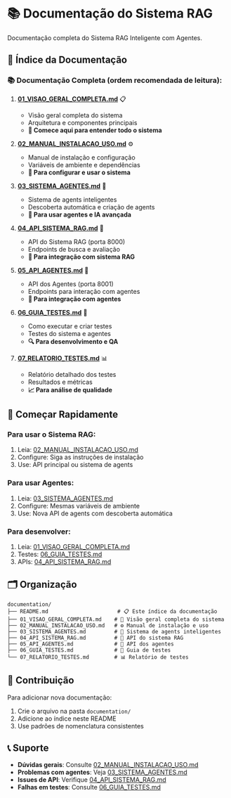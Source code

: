 # 📚 Documentação do Sistema RAG

Documentação completa do Sistema RAG Inteligente com Agentes.

## 📖 Índice da Documentação

### 📚 **Documentação Completa (ordem recomendada de leitura):**

1. [**01_VISAO_GERAL_COMPLETA.md**](./01_VISAO_GERAL_COMPLETA.md) 📋
   - Visão geral completa do sistema
   - Arquitetura e componentes principais
   - **🎯 Comece aqui para entender todo o sistema**

2. [**02_MANUAL_INSTALACAO_USO.md**](./02_MANUAL_INSTALACAO_USO.md) ⚙️
   - Manual de instalação e configuração
   - Variáveis de ambiente e dependências
   - **🚀 Para configurar e usar o sistema**

3. [**03_SISTEMA_AGENTES.md**](./03_SISTEMA_AGENTES.md) 🤖
   - Sistema de agents inteligentes
   - Descoberta automática e criação de agents
   - **🧠 Para usar agentes e IA avançada**

4. [**04_API_SISTEMA_RAG.md**](./04_API_SISTEMA_RAG.md) 🔌
   - API do Sistema RAG (porta 8000)
   - Endpoints de busca e avaliação
   - **📡 Para integração com sistema RAG**

5. [**05_API_AGENTES.md**](./05_API_AGENTES.md) 🔗
   - API dos Agentes (porta 8001)
   - Endpoints para interação com agentes
   - **🤖 Para integração com agentes**

6. [**06_GUIA_TESTES.md**](./06_GUIA_TESTES.md) 🧪
   - Como executar e criar testes
   - Testes do sistema e agentes
   - **🔍 Para desenvolvimento e QA**

7. [**07_RELATORIO_TESTES.md**](./07_RELATORIO_TESTES.md) 📊
   - Relatório detalhado dos testes
   - Resultados e métricas
   - **📈 Para análise de qualidade**

## 🎯 **Começar Rapidamente**

### Para usar o Sistema RAG:
1. Leia: [02_MANUAL_INSTALACAO_USO.md](./02_MANUAL_INSTALACAO_USO.md)
2. Configure: Siga as instruções de instalação
3. Use: API principal ou sistema de agents

### Para usar Agentes:
1. Leia: [03_SISTEMA_AGENTES.md](./03_SISTEMA_AGENTES.md)  
2. Configure: Mesmas variáveis de ambiente
3. Use: Nova API de agents com descoberta automática

### Para desenvolver:
1. Leia: [01_VISAO_GERAL_COMPLETA.md](./01_VISAO_GERAL_COMPLETA.md)
2. Testes: [06_GUIA_TESTES.md](./06_GUIA_TESTES.md)
3. APIs: [04_API_SISTEMA_RAG.md](./04_API_SISTEMA_RAG.md)

## 🗂️ **Organização**

```
documentation/
├── README.md                      # 📋 Este índice da documentação
├── 01_VISAO_GERAL_COMPLETA.md    # 📖 Visão geral completa do sistema
├── 02_MANUAL_INSTALACAO_USO.md   # ⚙️ Manual de instalação e uso
├── 03_SISTEMA_AGENTES.md         # 🤖 Sistema de agents inteligentes
├── 04_API_SISTEMA_RAG.md         # 🔌 API do sistema RAG
├── 05_API_AGENTES.md             # 🔗 API dos agentes
├── 06_GUIA_TESTES.md             # 🧪 Guia de testes
└── 07_RELATORIO_TESTES.md        # 📊 Relatório de testes
```

## 🔧 **Contribuição**

Para adicionar nova documentação:
1. Crie o arquivo na pasta `documentation/`
2. Adicione ao índice neste README
3. Use padrões de nomenclatura consistentes

## 📞 **Suporte**

- **Dúvidas gerais**: Consulte [02_MANUAL_INSTALACAO_USO.md](./02_MANUAL_INSTALACAO_USO.md)
- **Problemas com agentes**: Veja [03_SISTEMA_AGENTES.md](./03_SISTEMA_AGENTES.md)  
- **Issues de API**: Verifique [04_API_SISTEMA_RAG.md](./04_API_SISTEMA_RAG.md)
- **Falhas em testes**: Consulte [06_GUIA_TESTES.md](./06_GUIA_TESTES.md)